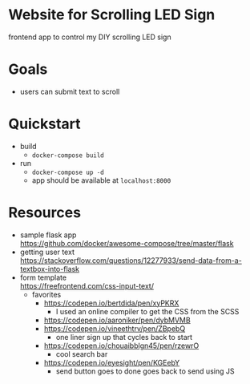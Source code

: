 # Website for Scrolling LED Sign
frontend app to control my DIY scrolling LED sign

# Goals
* users can submit text to scroll

# Quickstart
* build
    * `docker-compose build`
* run
    * `docker-compose up -d`
    * app should be available at `localhost:8000`

# Resources
* sample flask app<br>https://github.com/docker/awesome-compose/tree/master/flask
* getting user text<br>https://stackoverflow.com/questions/12277933/send-data-from-a-textbox-into-flask
* form template<br>https://freefrontend.com/css-input-text/
    * favorites
        * https://codepen.io/bertdida/pen/xyPKRX
            * I used an online compiler to get the CSS from the SCSS
        * https://codepen.io/aaroniker/pen/dybMVMB
        * https://codepen.io/vineethtrv/pen/ZBpebQ
            * one liner sign up that cycles back to start
        * https://codepen.io/chouaibblgn45/pen/rzewrO
            * cool search bar
        * https://codepen.io/eyesight/pen/KGEebY
            * send button goes to done goes back to send using JS